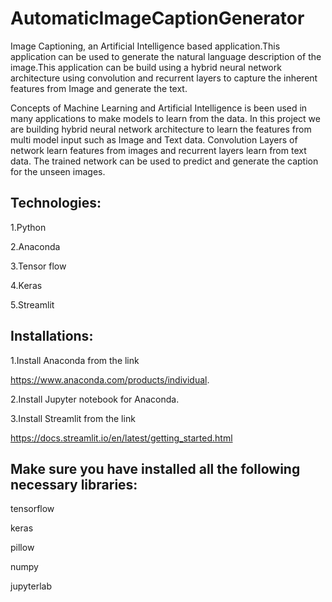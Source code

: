 # AutomaticImageCaptionGenerator


Image Captioning, an Artificial Intelligence based application.This application can be used to generate the natural language description of the image.This application can be build using a hybrid neural network architecture using convolution and recurrent layers to capture the inherent features from Image and generate the text.

Concepts of Machine Learning and Artificial Intelligence is been used in many applications to make
models to learn from the data. In this project we are building hybrid neural network architecture to
learn the features from multi model input such as Image and Text data. Convolution Layers of
network learn features from images and recurrent layers learn from text data. The trained network can
be used to predict and generate the caption for the unseen images.


Technologies:
---------------------------------------------------------------------------------


1.Python

2.Anaconda

3.Tensor flow

4.Keras

5.Streamlit


Installations:
------------------------------------------------------------------------------------


1.Install Anaconda from the link 

https://www.anaconda.com/products/individual.

2.Install Jupyter notebook for Anaconda.

3.Install Streamlit from the link

https://docs.streamlit.io/en/latest/getting_started.html



Make sure you have installed all the following necessary libraries:
-------------------------------------------------------------------------------------


tensorflow

keras

pillow

numpy

jupyterlab


